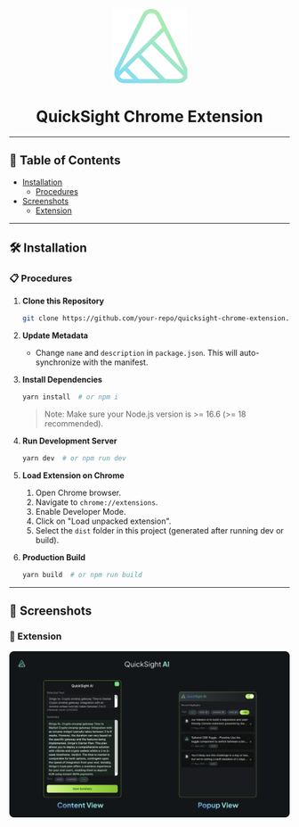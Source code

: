 <p align="center">
  <img src="public/icon-128.png" alt="QuickSight Chrome Extension Logo"/>
  <h1 align="center">QuickSight Chrome Extension</h1>
</p>

---

## 📖 Table of Contents

- [Installation](#installation)
  - [Procedures](#procedures)
- [Screenshots](#screenshots)
  - [Extension](#extension)

---

## 🛠 Installation <a name="installation"></a>

### 📋 Procedures <a name="procedures"></a>

1. **Clone this Repository**
   ```bash
   git clone https://github.com/your-repo/quicksight-chrome-extension.git
   ```
2. **Update Metadata**

   - Change `name` and `description` in `package.json`. This will auto-synchronize with the manifest.

3. **Install Dependencies**

   ```bash
   yarn install  # or npm i
   ```

   > Note: Make sure your Node.js version is >= 16.6 (>= 18 recommended).

4. **Run Development Server**

   ```bash
   yarn dev  # or npm run dev
   ```

5. **Load Extension on Chrome**

   1. Open Chrome browser.
   2. Navigate to `chrome://extensions`.
   3. Enable Developer Mode.
   4. Click on "Load unpacked extension".
   5. Select the `dist` folder in this project (generated after running dev or build).

6. **Production Build**
   ```bash
   yarn build  # or npm run build
   ```

---

## 📸 Screenshots <a name="screenshots"></a>

### 🌟 Extension <a name="extension"></a>

![QuickSight Chrome Extension Screenshot](./quicksight-ai-screenshot.png)
